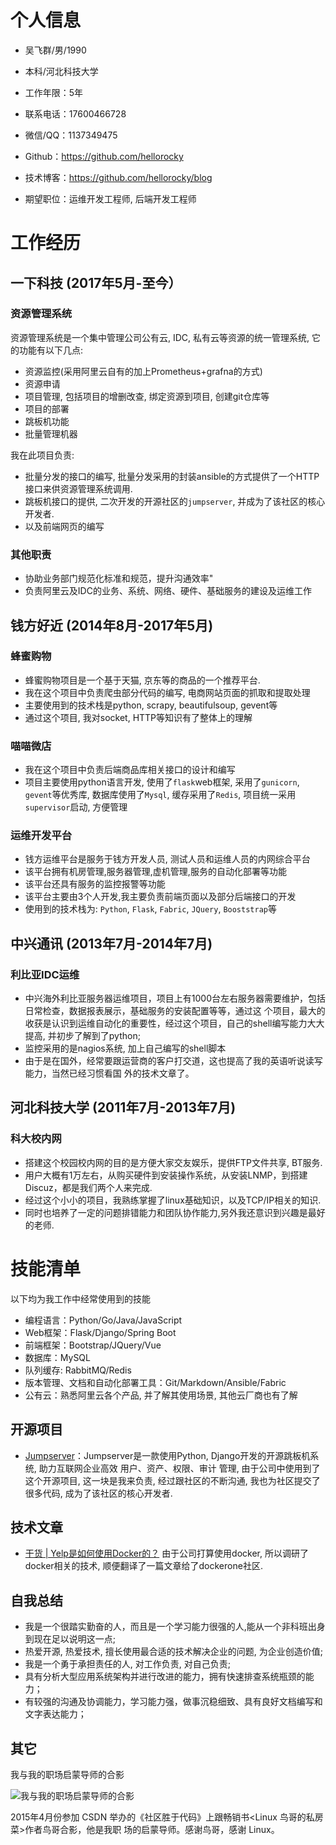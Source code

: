 
      
# 个人信息

 - 吴飞群/男/1990 
 - 本科/河北科技大学 
 - 工作年限：5年
 - 联系电话：17600466728
 - 微信/QQ：1137349475
 - Github：https://github.com/hellorocky
 - 技术博客：https://github.com/hellorocky/blog

 - 期望职位：运维开发工程师, 后端开发工程师


# 工作经历

## 一下科技 (2017年5月-至今）

### 资源管理系统 

资源管理系统是一个集中管理公司公有云, IDC, 私有云等资源的统一管理系统, 它的功能有以下几点:

* 资源监控(采用阿里云自有的加上Prometheus+grafna的方式)
* 资源申请
* 项目管理, 包括项目的增删改查, 绑定资源到项目, 创建git仓库等
* 项目的部署
* 跳板机功能
* 批量管理机器

我在此项目负责:

* 批量分发的接口的编写, 批量分发采用的封装ansible的方式提供了一个HTTP接口来供资源管理系统调用.
* 跳板机接口的提供, 二次开发的开源社区的`jumpserver`, 并成为了该社区的核心开发者.
* 以及前端网页的编写


### 其他职责

* 协助业务部门规范化标准和规范，提升沟通效率" 
* 负责阿里云及IDC的业务、系统、网络、硬件、基础服务的建设及运维工作
  
## 钱方好近 (2014年8月-2017年5月)

### 蜂蜜购物

* 蜂蜜购物项目是一个基于天猫, 京东等的商品的一个推荐平台.
* 我在这个项目中负责爬虫部分代码的编写, 电商网站页面的抓取和提取处理
* 主要使用到的技术栈是python, scrapy, beautifulsoup, gevent等
* 通过这个项目, 我对socket, HTTP等知识有了整体上的理解


### 喵喵微店

* 我在这个项目中负责后端商品库相关接口的设计和编写
* 项目主要使用python语言开发, 使用了`flask`web框架, 采用了`gunicorn`, `gevent`等优秀库, 数据库使用了`Mysql`, 缓存采用了`Redis`, 项目统一采用`supervisor`启动, 方便管理


### 运维开发平台

* 钱方运维平台是服务于钱方开发人员, 测试人员和运维人员的内网综合平台
* 该平台拥有机房管理,服务器管理,虚机管理,服务的自动化部署等功能
* 该平台还具有服务的监控报警等功能
* 该平台主要由3个人开发,我主要负责前端页面以及部分后端接口的开发
* 使用到的技术栈为: `Python`, `Flask`, `Fabric`, `JQuery`, `Booststrap`等

  
## 中兴通讯 (2013年7月-2014年7月)

### 利比亚IDC运维

* 中兴海外利比亚服务器运维项目，项目上有1000台左右服务器需要维护，包括日常检查，数据报表展示，基础服务的安装配置等等，通过这 个项目，最大的收获是认识到运维自动化的重要性，经过这个项目，自己的shell编写能力大大提高, 并初步了解到了python;
* 监控采用的是nagios系统, 加上自己编写的shell脚本
* 由于是在国外，经常要跟运营商的客户打交道，这也提高了我的英语听说读写能力，当然已经习惯看国 外的技术文章了。

## 河北科技大学 (2011年7月-2013年7月)

### 科大校内网

* 搭建这个校园校内网的目的是方便大家交友娱乐，提供FTP文件共享, BT服务.
* 用户大概有1万左右，从购买硬件到安装操作系统，从安装LNMP，到搭建Discuz，都是我们两个人来完成.
* 经过这个小小的项目，我熟练掌握了linux基础知识，以及TCP/IP相关的知识.
* 同时也培养了一定的问题排错能力和团队协作能力,另外我还意识到兴趣是最好的老师.


# 技能清单

以下均为我工作中经常使用到的技能

- 编程语言：Python/Go/Java/JavaScript
- Web框架：Flask/Django/Spring Boot
- 前端框架：Bootstrap/JQuery/Vue
- 数据库：MySQL
- 队列缓存: RabbitMQ/Redis
- 版本管理、文档和自动化部署工具：Git/Markdown/Ansible/Fabric
- 公有云：熟悉阿里云各个产品, 并了解其使用场景, 其他云厂商也有了解
      

## 开源项目

  - [Jumpserver](https://github.com/jumpserver)：Jumpserver是一款使用Python, Django开发的开源跳板机系统, 助力互联网企业高效 用户、资产、权限、审计 管理, 由于公司中使用到了这个开源项目, 这一块是我来负责, 经过跟社区的不断沟通, 我也为社区提交了很多代码, 成为了该社区的核心开发者.
 

## 技术文章

- [干货 | Yelp是如何使用Docker的？](http://dockone.io/article/626) 由于公司打算使用docker, 所以调研了docker相关的技术, 顺便翻译了一篇文章给了dockerone社区.


## 自我总结

* 我是一个很踏实勤奋的人，而且是一个学习能力很强的人,能从一个非科班出身到现在足以说明这一点;
* 热爱开源, 热爱技术, 擅长使用最合适的技术解决企业的问题, 为企业创造价值;
* 我是一个勇于承担责任的人, 对工作负责, 对自己负责; 
* 具有分析大型应用系统架构并进行改进的能力，拥有快速排查系统瓶颈的能力；
* 有较强的沟通及协调能力，学习能力强，做事沉稳细致、具有良好文档编写和文字表达能力；


## 其它

我与我的职场启蒙导师的合影

![我与我的职场启蒙导师的合影](https://user-images.githubusercontent.com/7486508/34377046-264cf9da-eb2a-11e7-9513-1abf21e02e14.jpg)

2015年4月份参加 CSDN 举办的《社区胜于代码》上跟畅销书<Linux 鸟哥的私房菜>作者鸟哥合影，他是我职 场的启蒙导师。感谢鸟哥，感谢 Linux。


    
    
      
